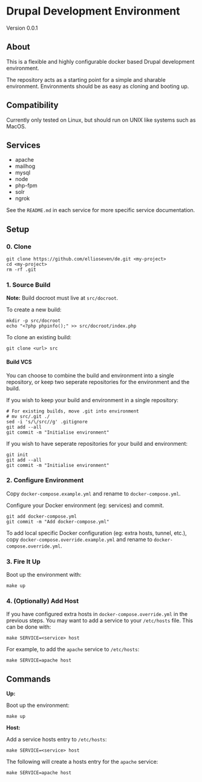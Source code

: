 # Drupal Development Environment

Version 0.0.1

## About

This is a flexible and highly configurable docker based Drupal development
environment.

The repository acts as a starting point for a simple and sharable environment.
Environments should be as easy as cloning and booting up.

## Compatibility

Currently only tested on Linux, but should run on UNIX like systems such as
MacOS.

## Services

- apache
- mailhog
- mysql
- node
- php-fpm
- solr
- ngrok

See the `README.md` in each service for more specific service documentation.

## Setup

### 0. Clone

```
git clone https://github.com/ellioseven/de.git <my-project>
cd <my-project>
rm -rf .git
```

### 1. Source Build

**Note:** Build docroot must live at `src/docroot`.

To create a new build:

```
mkdir -p src/docroot
echo "<?php phpinfo();" >> src/docroot/index.php
```

To clone an existing build:

```
git clone <url> src
```

#### Build VCS

You can choose to combine the build and environment into a single repository, or
keep two seperate repositories for the environment and the build.

If you wish to keep your build and environment in a single repository:

```
# For existing builds, move .git into environment
# mv src/.git ./
sed -i 's/\/src//g' .gitignore
git add --all
git commit -m "Initialise environment"
```

If you wish to have seperate repositories for your build and environment:

```
git init
git add --all
git commit -m "Initialise environment"
```

### 2. Configure Environment

Copy `docker-compose.example.yml` and rename to `docker-compose.yml`.

Configure your Docker environment (eg: services) and commit.

```
git add docker-compose.yml
git commit -m "Add docker-compose.yml"
```

To add local specific Docker configuration (eg: extra hosts, tunnel, etc.), copy
`docker-compose.override.example.yml` and rename to `docker-compose.override.yml`.

### 3. Fire It Up

Boot up the environment with:

```
make up
```

### 4. (Optionally) Add Host

If you have configured extra hosts in `docker-compose.override.yml` in the
previous steps. You may want to add a service to your `/etc/hosts` file. This
can be done with:

```
make SERVICE=<service> host
```

For example, to add the `apache` service to `/etc/hosts`:

```
make SERVICE=apache host
```

## Commands

**Up:**

Boot up the environment:

```
make up
```

**Host:**

Add a service hosts entry to `/etc/hosts`:

```
make SERVICE=<service> host
```

The following will create a hosts entry for the `apache` service:

```
make SERVICE=apache host
```
